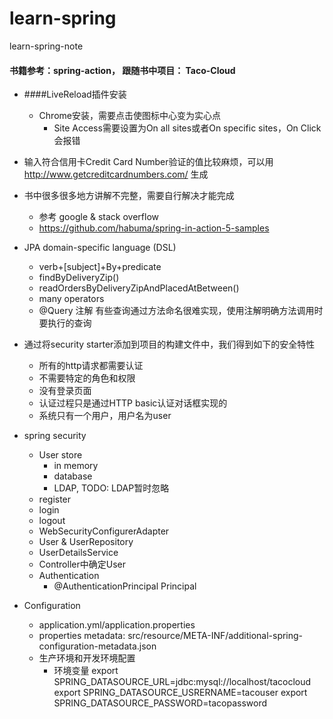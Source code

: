 # learn-spring
learn-spring-note

#### 书籍参考：spring-action， 跟随书中项目： Taco-Cloud

+ ####LiveReload插件安装
    * Chrome安装，需要点击使图标中心变为实心点
      * Site Access需要设置为On all sites或者On specific sites，On Click会报错
    
+ 输入符合信用卡Credit Card Number验证的值比较麻烦，可以用 http://www.getcreditcardnumbers.com/ 生成
+ 书中很多很多地方讲解不完整，需要自行解决才能完成
    * 参考 google & stack overflow
    * https://github.com/habuma/spring-in-action-5-samples
    
 + JPA domain-specific language (DSL)
    * verb+[subject]+By+predicate
    * findByDeliveryZip()
    * readOrdersByDeliveryZipAndPlacedAtBetween()
    * many operators
    * @Query 注解 有些查询通过方法命名很难实现，使用注解明确方法调用时要执行的查询
    
 + 通过将security starter添加到项目的构建文件中，我们得到如下的安全特性
    * 所有的http请求都需要认证
    * 不需要特定的角色和权限
    * 没有登录页面
    * 认证过程只是通过HTTP basic认证对话框实现的
    * 系统只有一个用户，用户名为user
 
 + spring security
    * User store
        * in memory
        * database
        * LDAP, TODO: LDAP暂时忽略
    * register
    * login
    *  logout
    * WebSecurityConfigurerAdapter
    *   User & UserRepository
    *  UserDetailsService
    *  Controller中确定User
    *  Authentication 
        * @AuthenticationPrincipal Principal
 
 + Configuration
    * application.yml/application.properties
    * properties metadata: src/resource/META-INF/additional-spring-configuration-metadata.json
    * 生产环境和开发环境配置
        * 环境变量
            export SPRING_DATASOURCE_URL=jdbc:mysql://localhost/tacocloud
            export SPRING_DATASOURCE_USRERNAME=tacouser
            export SPRING_DATASOURCE_PASSWORD=tacopassword
        
    